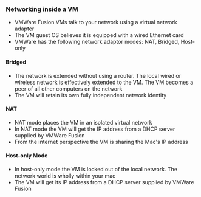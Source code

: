 ### Networking inside a VM

* VMWare Fusion VMs talk to your network using a virtual network adapter
* The VM guest OS believes it is equipped with a wired Ethernet card
* VMWare has the following network adaptor modes: NAT, Bridged, Host-only

#### Bridged

* The network is extended without using a router. The local wired or wireless network is effectively extended to the VM. The VM becomes a peer of all other computers on the network
* The VM will retain its own fully independent network identity

#### NAT

* NAT mode places the VM in an isolated virtual network
* In NAT mode the VM will get the IP address from a DHCP server supplied by VMWare Fusion
* From the internet perspective the VM is sharing the Mac's IP address

#### Host-only Mode

* In host-only mode the VM is locked out of the local network. The network world is wholly within your mac
* The VM will get its IP address from a DHCP server supplied by VMWare Fusion 